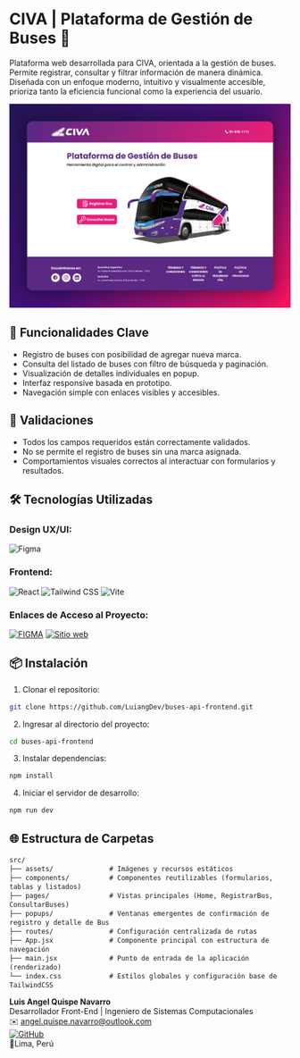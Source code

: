 # CIVA | Plataforma de Gestión de Buses 🚌 

Plataforma web desarrollada para CIVA, orientada a la gestión de buses. Permite registrar, consultar y filtrar información de manera dinámica. Diseñada con un enfoque moderno, intuitivo y visualmente accesible, prioriza tanto la eficiencia funcional como la experiencia del usuario.

<div align="center">
<img src="/public/Home-mockup.png" alt="portada" />
</div>

## 🧩 Funcionalidades Clave

- Registro de buses con posibilidad de agregar nueva marca.
- Consulta del listado de buses con filtro de búsqueda y paginación.
- Visualización de detalles individuales en popup.
- Interfaz responsive basada en prototipo.
- Navegación simple con enlaces visibles y accesibles.

## 🧪 Validaciones

- Todos los campos requeridos están correctamente validados.
- No se permite el registro de buses sin una marca asignada.
- Comportamientos visuales correctos al interactuar con formularios y resultados.


## 🛠️ Tecnologías Utilizadas

### **Design UX/UI:**

![Figma](https://img.shields.io/badge/Figma-F24E1E?style=for-the-badge&logo=figma&logoColor=white)

### **Frontend:**

![React](https://img.shields.io/badge/React-20232A?style=for-the-badge&logo=react&logoColor=61DAFB)
![Tailwind CSS](https://img.shields.io/badge/Tailwind_CSS-38B2AC?style=for-the-badge&logo=tailwind-css&logoColor=white)
![Vite](https://img.shields.io/badge/Vite-646CFF?style=for-the-badge&logo=vite&logoColor=white)

### **Enlaces de Acceso al Proyecto:**

[![FIGMA](https://img.shields.io/badge/figma-9C55F7?style=for-the-badge&logo=figma&logoColor=white)](https://www.figma.com/design/imvtRXfpP0ok9V0PT2kBvQ/CIVA?node-id=0-1&t=oraq9JYBWYpN8TTF-1)
[![Sitio web](https://img.shields.io/website?url=https%3A%2F%2Ffipe.cl&style=for-the-badge)](https://heladeria-deploy.vercel.app/)

## 📦 Instalación

1. Clonar el repositorio:

```bash
git clone https://github.com/LuiangDev/buses-api-frontend.git
```

2. Ingresar al directorio del proyecto:

```bash
cd buses-api-frontend
```

3. Instalar dependencias:

```bash
npm install
```

4. Iniciar el servidor de desarrollo:

```bash
npm run dev
```

## 🌐 Estructura de Carpetas

```
src/
├── assets/              # Imágenes y recursos estáticos
├── components/          # Componentes reutilizables (formularios, tablas y listados)
├── pages/               # Vistas principales (Home, RegistrarBus, ConsultarBuses)
├── popups/              # Ventanas emergentes de confirmación de registro y detalle de Bus
├── routes/              # Configuración centralizada de rutas
├── App.jsx              # Componente principal con estructura de navegación
├── main.jsx             # Punto de entrada de la aplicación (renderizado)
└── index.css            # Estilos globales y configuración base de TailwindCSS

```


**Luis Angel Quispe Navarro**  
Desarrollador Front-End | Ingeniero de Sistemas Computacionales  
✉️ angel.quispe.navarro@outlook.com  
[![GitHub](https://img.shields.io/badge/GitHub-LuiangDev-181717?style=for-the-badge&logo=github)](https://github.com/LuiangDev)  
📌Lima, Perú
